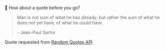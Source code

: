 📣 How about a quote before you go?

> Man is not sum of what he has already, but rather the sum of what he does not yet have, of what he could have.
>
> <p>- Jean-Paul Sartre</p>

Quote requested from [Random Quotes API](https://github.com/lukePeavey/quotable)
